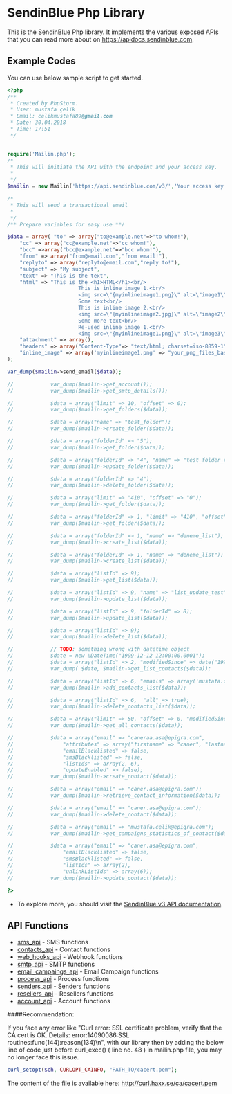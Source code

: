 # SendinBlue Php Library

This is the SendinBlue Php library. It implements the various exposed APIs that you can read more about on https://apidocs.sendinblue.com.


## Example Codes
You can use below sample script to get started.

```PHP
<?php
/**
 * Created by PhpStorm.
 * User: mustafa çelik
 * Email: celikmustafa89@gmail.com
 * Date: 30.04.2018
 * Time: 17:51
 */


require('Mailin.php');
/*
 * This will initiate the API with the endpoint and your access key.
 *
 */
$mailin = new Mailin('https://api.sendinblue.com/v3/','Your access key');

/*
 * This will send a transactional email
 *
 */
/** Prepare variables for easy use **/

$data = array( "to" => array("to@example.net"=>"to whom!"),
    "cc" => array("cc@example.net"=>"cc whom!"),
    "bcc" =>array("bcc@example.net"=>"bcc whom!"),
    "from" => array("from@email.com","from email!"),
    "replyto" => array("replyto@email.com","reply to!"),
    "subject" => "My subject",
    "text" => "This is the text",
    "html" => "This is the <h1>HTML</h1><br/>
					   This is inline image 1.<br/>
					   <img src=\"{myinlineimage1.png}\" alt=\"image1\" border=\"0\"><br/>
					   Some text<br/>
					   This is inline image 2.<br/>
					   <img src=\"{myinlineimage2.jpg}\" alt=\"image2\" border=\"0\"><br/>
					   Some more text<br/>
					   Re-used inline image 1.<br/>
					   <img src=\"{myinlineimage1.png}\" alt=\"image3\" border=\"0\">",
    "attachment" => array(),
    "headers" => array("Content-Type"=> "text/html; charset=iso-8859-1","X-param1"=> "value1", "X-param2"=> "value2","X-Mailin-custom"=>"my custom value", "X-Mailin-IP"=> "102.102.1.2", "X-Mailin-Tag" => "My tag"),
    "inline_image" => array('myinlineimage1.png' => "your_png_files_base64_encoded_chunk_data",'myinlineimage2.jpg' => "your_jpg_files_base64_encoded_chunk_data")
);

var_dump($mailin->send_email($data));

//            var_dump($mailin->get_account());
//            var_dump($mailin->get_smtp_details());

//            $data = array("limit" => 10, "offset" => 0);
//            var_dump($mailin->get_folders($data));

//            $data = array("name" => "test_folder");
//            var_dump($mailin->create_folder($data));

//            $data = array("folderId" => "5");
//            var_dump($mailin->get_folder($data));

//            $data = array("folderId" => "4", "name" => "test_folder_rename1");
//            var_dump($mailin->update_folder($data));

//            $data = array("folderId" => "4");
//            var_dump($mailin->delete_folder($data));

//            $data = array("limit" => "410", "offset" => "0");
//            var_dump($mailin->get_folder($data));

//            $data = array("folderId" => 1, "limit" => "410", "offset" => "0");
//            var_dump($mailin->get_folder($data));

//            $data = array("folderId" => 1, "name" => "deneme_list");
//            var_dump($mailin->create_list($data));

//            $data = array("folderId" => 1, "name" => "deneme_list");
//            var_dump($mailin->create_list($data));

//            $data = array("listId" => 9);
//            var_dump($mailin->get_list($data));

//            $data = array("listId" => 9, "name" => "list_update_test");
//            var_dump($mailin->update_list($data));

//            $data = array("listId" => 9, "folderId" => 8);
//            var_dump($mailin->update_list($data));

//            $data = array("listId" => 9);
//            var_dump($mailin->delete_list($data));

//            // TODO: something wrong with datetime object
//            $date = new \DateTime("1999-12-12 12:00:00.0001");
//            $data = array("listId" => 2, "modifiedSince" => date("1999-12-12 12:00:00.0001"), "limit" => 50, "offset" => 1);
//            var_dump( $date, $mailin->get_list_contacts($data));

//            $data = array("listId" => 6, "emails" => array('mustafa.celik@epigra.com', 'celikmustafa89@gmail.com'));
//            var_dump($mailin->add_contacts_list($data));

//            $data = array("listId" => 6,  "all" => true);
//            var_dump($mailin->delete_contacts_list($data));

//            $data = array("limit" => 50, "offset" => 0, "modifiedSince" => date("1999-12-12 12:00:00.0001"));
//            var_dump($mailin->get_all_contacts($data));

//            $data = array("email" => "caneraa.asa@epigra.com",
//                "attributes" => array("firstname" => "caner", "lastname" => "asa", "sms" => "5064445566"),
//                "emailBlacklisted" => false,
//                "smsBlacklisted" => false,
//                "listIds" => array(2, 6),
//                "updateEnabled" => false);
//            var_dump($mailin->create_contact($data));

//            $data = array("email" => "caner.asa@epigra.com");
//            var_dump($mailin->retrieve_contact_information($data));

//            $data = array("email" => "caner.asa@epigra.com");
//            var_dump($mailin->delete_contact($data));

//            $data = array("email" => "mustafa.celik@epigra.com");
//            var_dump($mailin->get_campaigns_statistics_of_contact($data));

//            $data = array("email" => "caner.asa@epigra.com",
//                "emailBlacklisted" => false,
//                "smsBlacklisted" => false,
//                "listIds" => array(2),
//                "unlinkListIds" => array(6));
//            var_dump($mailin->update_contact($data));

?>
```

 * To explore more, you should visit the [SendinBlue v3 API documentation](https://developers.sendinblue.com/docs).

## API Functions

 * [sms_api](https://developers.sendinblue.com/v3.0/reference#transactional-sms) - SMS functions
 * [contacts_api](https://developers.sendinblue.com/v3.0/reference#contacts-6) - Contact functions
 * [web_hooks_api](https://developers.sendinblue.com/v3.0/reference#webhooks-6) - Webhook functions
 * [smtp_api](https://developers.sendinblue.com/v3.0/reference#smtp) - SMTP functions
 * [email_campaings_api](https://developers.sendinblue.com/v3.0/reference#email-campaigns) - Email Campaign functions 
 * [process_api](https://developers.sendinblue.com/v3.0/reference#process) - Process functions
 * [senders_api](https://developers.sendinblue.com/v3.0/reference#senders-6) - Senders functions 
 * [resellers_api](https://developers.sendinblue.com/v3.0/reference#reseller) - Resellers functions 
 * [account_api](https://developers.sendinblue.com/v3.0/reference#account-6) - Account functions 

####Recommendation:

If you face any error like "Curl error: SSL certificate problem, verify that the CA cert is OK. Details: error:14090086:SSL routines:func(144):reason(134)\n", with our library then by adding the below line of code just before curl_exec() ( line no. 48 ) in mailin.php file, you may no longer face this issue.
```PHP
curl_setopt($ch, CURLOPT_CAINFO, "PATH_TO/cacert.pem");
```
The content of the file is available here: http://curl.haxx.se/ca/cacert.pem
